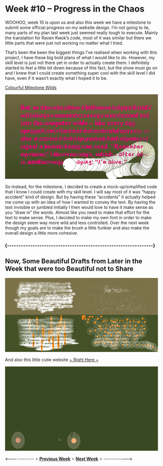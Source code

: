 # Week #10 – Progress in the Chaos
WOOHOO, week 10 is upon us and also this week we have a milestone to submit some official progress on my website design. I’m not going to lie, many parts of my plan last week just seemed really tough to execute. Mainly the translation for Raven Kwok’s code, most of it was similar but there we little parts that were just not working no matter what I tried. 

That’s been the been the biggest things I’ve realised when working with this project, I have these big bold plans of what I would like to do. However, my skill level is just not there yet in order to actually create them. I definitely started to feel a little bit down because of this fact, but the show must go on and I knew that I could create something super cool with the skill level I did have, even if it wasn’t exactly what I hoped it to be.

[Colourful Milestone Wilds](https://astlcreations.github.io/codewords-codes-words/p5.js%20Coding%20Files/Week%20010/MainProject_TypeDesign/)

<img src="colourful-week-10.gif">

So instead, for the milestone, I decided to create a mock-up/simplified code that I know I could create with my skill level. I will say most of it was “happy accident” kind of design. But by having these “accidents” it actually helped me come up with an idea of how I wanted to convey the text. By having the text invisible or jumbled initially I then would love to have it make sense as you “draw in” the words. Almost like you need to make that effort for the text to make sense. Plus, I decided to make my own font in order to make the design seem way more wild and less controlled. Over the next week though my goals are to make the brush a little funkier and also make the overall design a little more cohesive.  

### (---------------------------------------------------------------) ###

## Now, Some Beautiful Drafts from Later in the Week that were too Beautiful not to Share ##

<img src="Drafts of Designs.png">

And also this little cutie website [~ Right Here ~](https://astlcreations.github.io/codewords-codes-words/p5.js%20Coding%20Files/Week%20010/MainProject_FIREFLIESW10/)

<img src="Feedback-i-think-.gif">



<------------ :star: [**Previous Week**](https://astlcreations.github.io/codewords-codes-words/SKO/Major%20Project/Week%2009/) :star: [**Next Week**](https://astlcreations.github.io/codewords-codes-words/SKO/Major%20Project/Week%20011/) :star: ------------>


